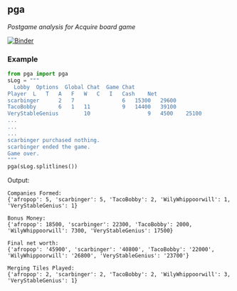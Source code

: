 ## pga
*Postgame analysis for Acquire board game*

[![Binder](https://mybinder.org/badge_logo.svg)](https://mybinder.org/v2/gh/dpebert7/pga/master?filepath=Main.ipynb)


### Example
```python
from pga import pga
sLog = """
  Lobby  Options  Global Chat  Game Chat
Player	L	T	A	F	W	C	I	Cash	Net
scarbinger		2	7				6	15300	29600
TacoBobby		6	1	11			9	14400	39100
VeryStableGenius		10					9	4500	25100
...
...
...
scarbinger purchased nothing.
scarbinger ended the game.
Game over.
"""
pga(sLog.splitlines())
```

Output:
```
Companies Formed:
{'afropop': 5, 'scarbinger': 5, 'TacoBobby': 2, 'WilyWhippoorwill': 1, 'VeryStableGenius': 1}

Bonus Money:
{'afropop': 18500, 'scarbinger': 22300, 'TacoBobby': 2000, 'WilyWhippoorwill': 7300, 'VeryStableGenius': 17500}

Final net worth:
{'afropop': '45900', 'scarbinger': '40800', 'TacoBobby': '22000', 'WilyWhippoorwill': '26800', 'VeryStableGenius': '23700'}

Merging Tiles Played:
{'afropop': 2, 'scarbinger': 2, 'TacoBobby': 2, 'WilyWhippoorwill': 3, 'VeryStableGenius': 1}
```





